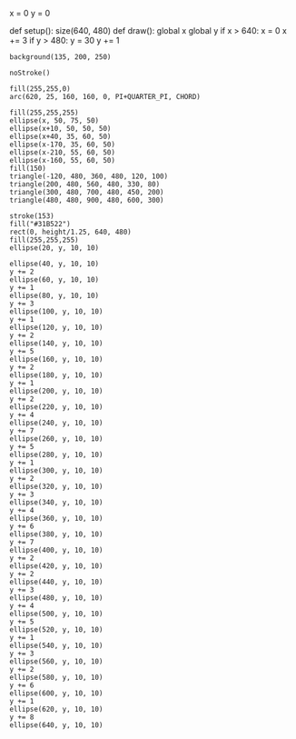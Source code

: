 x = 0
y = 0

def setup(): 
    size(640, 480)
def draw():
    global x
    global y
    if x > 640:
        x = 0
    x += 3
    if y > 480:
        y = 30
    y += 1
    
    
    background(135, 200, 250)  
    
    noStroke()

    fill(255,255,0)
    arc(620, 25, 160, 160, 0, PI+QUARTER_PI, CHORD)
    
    fill(255,255,255)
    ellipse(x, 50, 75, 50)
    ellipse(x+10, 50, 50, 50)
    ellipse(x+40, 35, 60, 50)
    ellipse(x-170, 35, 60, 50)
    ellipse(x-210, 55, 60, 50)
    ellipse(x-160, 55, 60, 50)
    fill(150)
    triangle(-120, 480, 360, 480, 120, 100)
    triangle(200, 480, 560, 480, 330, 80)
    triangle(300, 480, 700, 480, 450, 200)
    triangle(480, 480, 900, 480, 600, 300)
    
    stroke(153)
    fill("#31B522")
    rect(0, height/1.25, 640, 480)
    fill(255,255,255)
    ellipse(20, y, 10, 10)
    
    ellipse(40, y, 10, 10)
    y += 2
    ellipse(60, y, 10, 10)
    y += 1
    ellipse(80, y, 10, 10)
    y += 3
    ellipse(100, y, 10, 10)
    y += 1
    ellipse(120, y, 10, 10)
    y += 2
    ellipse(140, y, 10, 10)
    y += 5
    ellipse(160, y, 10, 10)
    y += 2
    ellipse(180, y, 10, 10)
    y += 1
    ellipse(200, y, 10, 10)
    y += 2
    ellipse(220, y, 10, 10)
    y += 4
    ellipse(240, y, 10, 10)
    y += 7
    ellipse(260, y, 10, 10)
    y += 5
    ellipse(280, y, 10, 10)
    y += 1
    ellipse(300, y, 10, 10)
    y += 2
    ellipse(320, y, 10, 10)
    y += 3
    ellipse(340, y, 10, 10)
    y += 4
    ellipse(360, y, 10, 10)
    y += 6
    ellipse(380, y, 10, 10)
    y += 7
    ellipse(400, y, 10, 10)
    y += 2
    ellipse(420, y, 10, 10)
    y += 2
    ellipse(440, y, 10, 10)
    y += 3
    ellipse(480, y, 10, 10)
    y += 4
    ellipse(500, y, 10, 10)
    y += 5
    ellipse(520, y, 10, 10)
    y += 1
    ellipse(540, y, 10, 10)
    y += 3
    ellipse(560, y, 10, 10)
    y += 2
    ellipse(580, y, 10, 10)
    y += 6
    ellipse(600, y, 10, 10)
    y += 1
    ellipse(620, y, 10, 10)
    y += 8
    ellipse(640, y, 10, 10)
                   


  
    
    
    
    
